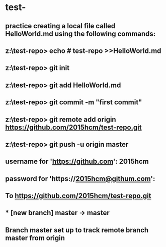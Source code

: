 # test-
## practice creating a local file called HelloWorld.md using the following commands:
## z:\test-repo> echo # test-repo >>HelloWorld.md
## z:\test-repo> git init
## z:\test-repo> git add HelloWorld.md
## z:\test-repo> git commit -m "first commit"
## z:\test-repo> git remote add origin https://github.com/2015hcm/test-repo.git
## z:\test-repo> git push -u origin master
## username for 'https://github.com': 2015hcm
## password for 'https://2015hcm@githum.com':
## To https://github.com/2015hcm/test-repo.git
## * [new branch] master -> master
## Branch master set up to track remote branch master from origin
